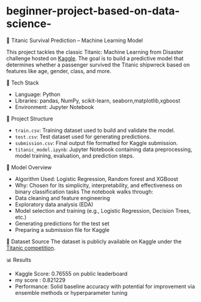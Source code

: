 # beginner-project-based-on-data-science-


🚢 Titanic Survival Prediction – Machine Learning Model

This project tackles the classic Titanic: Machine Learning from Disaster challenge hosted on [Kaggle](https://www.kaggle.com/competitions/titanic). The goal is to build a predictive model that determines whether a passenger survived the Titanic shipwreck based on features like age, gender, class, and more.

🧰 Tech Stack
- Language: Python
- Libraries: pandas, NumPy, scikit-learn, seaborn,matplotlib,xgboost
- Environment: Jupyter Notebook

📁 Project Structure
- `train.csv`: Training dataset used to build and validate the model.
- `test.csv`: Test dataset used for generating predictions.
- `submission.csv`: Final output file formatted for Kaggle submission.
- `titanic_model.ipynb`: Jupyter Notebook containing data preprocessing, model training, evaluation, and prediction steps.

🧠 Model Overview
- Algorithm Used: Logistic Regression, Random forest and XGBoost
- Why: Chosen for its simplicity, interpretability, and effectiveness on binary classification tasks
The notebook walks through:
- Data cleaning and feature engineering
- Exploratory data analysis (EDA)
- Model selection and training (e.g., Logistic Regression, Decision Trees, etc.)
- Generating predictions for the test set
- Preparing a submission file for Kaggle

📌 Dataset Source
The dataset is publicly available on Kaggle under the [Titanic competition](https://www.kaggle.com/competitions/titanic/data).


📊 Results
- Kaggle Score: 0.76555 on public leaderboard
- my score : 0.821229
- Performance: Solid baseline accuracy with potential for improvement via ensemble methods or hyperparameter tuning


